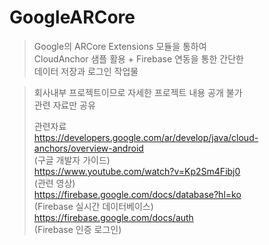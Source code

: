# GoogleARCore

> Google의 ARCore Extensions 모듈을 통하여  
> CloudAnchor 샘플 활용 + Firebase 연동을 통한 간단한  
> 데이터 저장과 로그인 작업물  

> 회사내부 프로젝트이므로 자세한 프로젝트 내용 공개 불가  
> 관련 자료만 공유  
>   
> 관련자료  
> https://developers.google.com/ar/develop/java/cloud-anchors/overview-android  
> (구글 개발자 가이드)  
> https://www.youtube.com/watch?v=Kp2Sm4Fibj0  
> (관련 영상)  
> https://firebase.google.com/docs/database?hl=ko  
> (Firebase 실시간 데이터베이스)  
> https://firebase.google.com/docs/auth  
> (Firebase 인증 로그인)  

